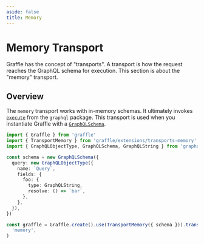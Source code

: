 ```yaml
---
aside: false
title: Memory
---
```


# Memory Transport

Graffle has the concept of "transports". A transport is how the request reaches the GraphQL schema for execution. This section is about the "memory" transport.

<!--@include: @/_snippets/example-links/transport-memory.md-->

## Overview

The `memory` transport works with in-memory schemas. It ultimately invokes [`execute`](https://graphql.org/graphql-js/execution/) from the `graphql` package. This transport is used when you instantiate Graffle with a [`GraphQLSchema`](https://graphql.org/graphql-js/type/#schema).

```ts twoslash
import { Graffle } from 'graffle'
import { TransportMemory } from 'graffle/extensions/transports-memory'
import { GraphQLObjectType, GraphQLSchema, GraphQLString } from 'graphql'

const schema = new GraphQLSchema({
  query: new GraphQLObjectType({
    name: `Query`,
    fields: {
      foo: {
        type: GraphQLString,
        resolve: () => `bar`,
      },
    },
  }),
})

const graffle = Graffle.create().use(TransportMemory({ schema })).transport(
  'memory',
)
```
